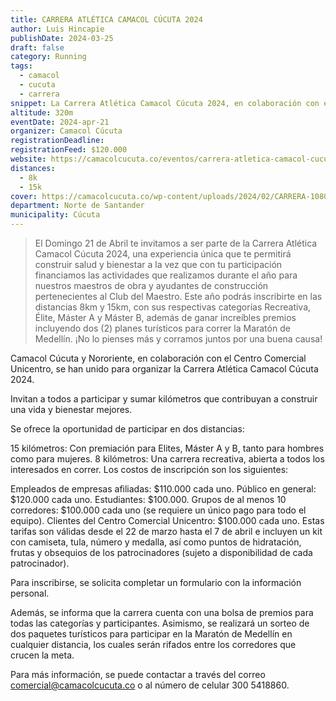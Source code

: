 ```yaml
---
title: CARRERA ATLÉTICA CAMACOL CÚCUTA 2024
author: Luis Hincapie
publishDate: 2024-03-25
draft: false
category: Running
tags:
  - camacol
  - cucuta
  - carrera
snippet: La Carrera Atlética Camacol Cúcuta 2024, en colaboración con el Centro Comercial Unicentro, invita a participar en dos distancias 15 km con premios para Elites, Máster A y B, y 8 km recreativos. Inscripciones abiertas hasta el 7 de abril. Incluye kit completo y obsequios de patrocinadores.
altitude: 320m
eventDate: 2024-apr-21
organizer: Camacol Cúcuta
registrationDeadline:
registrationFeed: $120.000
website: https://camacolcucuta.co/eventos/carrera-atletica-camacol-cucuta-2024/
distances:
  - 8k
  - 15k
cover: https://camacolcucuta.co/wp-content/uploads/2024/02/CARRERA-1080-x-1350-px-1-1-819x1024.png
department: Norte de Santander
municipality: Cúcuta
---
```


> El Domingo 21 de Abril te invitamos a ser parte de la Carrera Atlética Camacol Cúcuta 2024, una experiencia única que
> te permitirá construir salud y bienestar a la vez que con tu participación financiamos las actividades que realizamos
> durante el año para nuestros maestros de obra y ayudantes de construcción pertenecientes al Club del Maestro. Este año
> podrás inscribirte en las distancias 8km y 15km, con sus respectivas categorías Recreativa, Élite, Máster A y Máster
> B, además de ganar increíbles premios incluyendo dos (2) planes turísticos para correr la Maratón de Medellín. ¡No lo
> pienses más y corramos juntos por una buena causa!

Camacol Cúcuta y Nororiente, en colaboración con el Centro Comercial Unicentro, se han unido para organizar la Carrera
Atlética Camacol Cúcuta 2024.

Invitan a todos a participar y sumar kilómetros que contribuyan a construir una vida y bienestar mejores.

Se ofrece la oportunidad de participar en dos distancias:

15 kilómetros: Con premiación para Elites, Máster A y B, tanto para hombres como para mujeres.
8 kilómetros: Una carrera recreativa, abierta a todos los interesados en correr.
Los costos de inscripción son los siguientes:

Empleados de empresas afiliadas: $110.000 cada uno.
Público en general: $120.000 cada uno.
Estudiantes: $100.000.
Grupos de al menos 10 corredores: $100.000 cada uno (se requiere un único pago para todo el equipo).
Clientes del Centro Comercial Unicentro: $100.000 cada uno.
Estas tarifas son válidas desde el 22 de marzo hasta el 7 de abril e incluyen un kit con camiseta, tula, número y
medalla, así como puntos de hidratación, frutas y obsequios de los patrocinadores (sujeto a disponibilidad de cada
patrocinador).

Para inscribirse, se solicita completar un formulario con la información personal.

Además, se informa que la carrera cuenta con una bolsa de premios para todas las categorías y participantes. Asimismo,
se realizará un sorteo de dos paquetes turísticos para participar en la Maratón de Medellín en cualquier distancia, los
cuales serán rifados entre los corredores que crucen la meta.

Para más información, se puede contactar a través del correo comercial@camacolcucuta.co o al número de celular 300 5418860.
